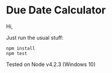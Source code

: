 # Due Date Calculator

Hi,

Just run the usual stuff:

```
npm install
npm test
```

Tested on Node v4.2.3 (Windows 10)
